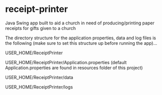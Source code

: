 # receipt-printer
Java Swing app built to aid a church in need of producing/printing paper receipts for gifts given to a church

The directory structure for the application properties, data and log files is the following (make sure to set this structure up before running the app)...

USER_HOME/ReceiptPrinter

USER_HOME/ReceiptPrinter/Application.properties (default Application.properties are found in resources folder of this project)

USER_HOME/ReceiptPrinter/data

USER_HOME/ReceiptPrinter/logs
